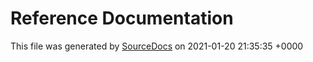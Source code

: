 # Reference Documentation

This file was generated by [SourceDocs](https://github.com/eneko/SourceDocs) on 2021-01-20 21:35:35 +0000